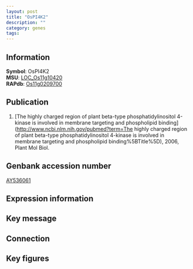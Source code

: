 ```yaml
---
layout: post
title: "OsPI4K2"
description: ""
category: genes
tags: 
---
```


## Information
__Symbol__: OsPI4K2  
__MSU__: [LOC_Os11g10420](http://rice.plantbiology.msu.edu/cgi-bin/ORF_infopage.cgi?orf=LOC_Os11g10420)  
__RAPdb__: [Os11g0209700](http://rapdb.dna.affrc.go.jp/viewer/gbrowse_details/irgsp1?name=Os11g0209700)  

## Publication
1. [The highly charged region of plant beta-type phosphatidylinositol 4-kinase is involved in membrane targeting and phospholipid binding](http://www.ncbi.nlm.nih.gov/pubmed?term=The highly charged region of plant beta-type phosphatidylinositol 4-kinase is involved in membrane targeting and phospholipid binding%5BTitle%5D), 2006, Plant Mol Biol.

## Genbank accession number
[AY536061](http://www.ncbi.nlm.nih.gov/nuccore/AY536061)  

## Expression information

## Key message

## Connection

## Key figures


